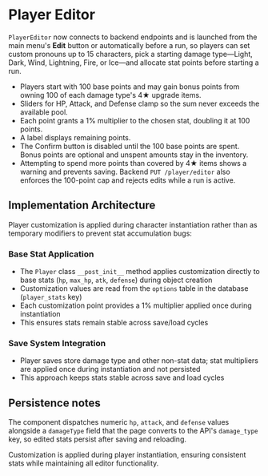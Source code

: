 # Player Editor

`PlayerEditor` now connects to backend endpoints and is launched from the main
menu's **Edit** button or automatically before a run, so players can set custom
pronouns up to 15 characters, pick a starting damage type—Light, Dark, Wind,
Lightning, Fire, or Ice—and allocate stat points before starting a run.

- Players start with 100 base points and may gain bonus points from owning 100 of each damage type's 4★ upgrade items.
- Sliders for HP, Attack, and Defense clamp so the sum never exceeds the available pool.
- Each point grants a 1% multiplier to the chosen stat, doubling it at 100 points.
- A label displays remaining points.
- The Confirm button is disabled until the 100 base points are spent. Bonus points are optional and unspent amounts stay in the inventory.
- Attempting to spend more points than covered by 4★ items shows a warning and prevents saving. Backend `PUT /player/editor`
  also enforces the 100-point cap and rejects edits while a run is active.

## Implementation Architecture

Player customization is applied during character instantiation rather than as temporary modifiers to prevent stat accumulation bugs:

### Base Stat Application
- The `Player` class `__post_init__` method applies customization directly to base stats (`hp`, `max_hp`, `atk`, `defense`) during object creation
- Customization values are read from the `options` table in the database (`player_stats` key)
- Each customization point provides a 1% multiplier applied once during instantiation
- This ensures stats remain stable across save/load cycles

### Save System Integration
- Player saves store damage type and other non-stat data; stat multipliers are applied once during instantiation and not persisted
- This approach keeps stats stable across save and load cycles

## Persistence notes

The component dispatches numeric `hp`, `attack`, and `defense` values alongside a `damageType` field that the page converts to the API's `damage_type` key, so edited stats persist after saving and reloading.

Customization is applied during player instantiation, ensuring consistent stats while maintaining all editor functionality.
